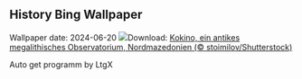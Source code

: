 ## History Bing Wallpaper
Wallpaper date: 2024-06-20
![](https://www.bing.com/th?id=OHR.KokinoMacedonia_DE-DE0078075426_UHD.jpg&w=1000)Download: [Kokino, ein antikes megalithisches Observatorium, Nordmazedonien (© stoimilov/Shutterstock)](https://www.bing.com/th?id=OHR.KokinoMacedonia_DE-DE0078075426_UHD.jpg)

Auto get programm by LtgX
